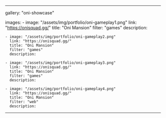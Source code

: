 ---

gallery: "oni-showcase"

images:
    - image: "/assets/img/portfolio/oni-gameplay1.png"
      link: "https://onisquad.gg/"
      title: "Oni Mansion"
      filter: "games"
      description:

    - image: "/assets/img/portfolio/oni-gameplay2.png"
      link: "https://onisquad.gg/"
      title: "Oni Mansion"
      filter: "games"
      description:

    - image: "/assets/img/portfolio/oni-gameplay3.png"
      link: "https://onisquad.gg/"
      title: "Oni Mansion"
      filter: "games"
      description:

    - image: "/assets/img/portfolio/oni-gameplay4.png"
      link: "https://onisquad.gg/"
      title: "Oni Mansion"
      filter: "web"
      description:
---